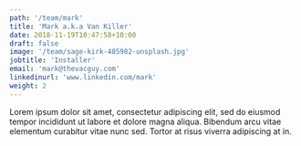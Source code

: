 ```yaml
---
path: '/team/mark'
title: 'Mark a.k.a Van Killer'
date: 2018-11-19T10:47:58+10:00
draft: false
image: '/team/sage-kirk-485982-unsplash.jpg'
jobtitle: 'Installer'
email: 'mark@thevacguy.com'
linkedinurl: 'www.linkedin.com/mark'
weight: 2
---
```


Lorem ipsum dolor sit amet, consectetur adipiscing elit, sed do eiusmod tempor incididunt ut labore et dolore magna aliqua. Bibendum arcu vitae elementum curabitur vitae nunc sed. Tortor at risus viverra adipiscing at in.
